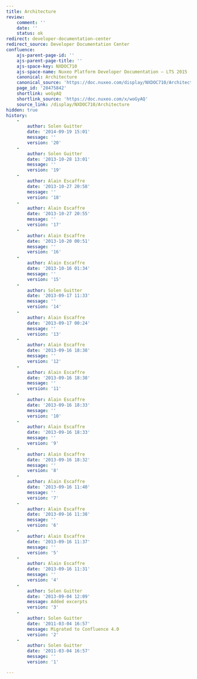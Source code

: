 ```yaml
---
title: Architecture
review:
    comment: ''
    date: ''
    status: ok
redirect: developer-documentation-center
redirect_source: Developer Documentation Center
confluence:
    ajs-parent-page-id: ''
    ajs-parent-page-title: ''
    ajs-space-key: NXDOC710
    ajs-space-name: Nuxeo Platform Developer Documentation — LTS 2015
    canonical: Architecture
    canonical_source: 'https://doc.nuxeo.com/display/NXDOC710/Architecture'
    page_id: '28475842'
    shortlink: woGyAQ
    shortlink_source: 'https://doc.nuxeo.com/x/woGyAQ'
    source_link: /display/NXDOC710/Architecture
hidden: true
history:
    -
        author: Solen Guitter
        date: '2014-09-19 15:01'
        message: ''
        version: '20'
    -
        author: Solen Guitter
        date: '2013-10-28 13:01'
        message: ''
        version: '19'
    -
        author: Alain Escaffre
        date: '2013-10-27 20:58'
        message: ''
        version: '18'
    -
        author: Alain Escaffre
        date: '2013-10-27 20:55'
        message: ''
        version: '17'
    -
        author: Alain Escaffre
        date: '2013-10-20 00:51'
        message: ''
        version: '16'
    -
        author: Alain Escaffre
        date: '2013-10-16 01:34'
        message: ''
        version: '15'
    -
        author: Solen Guitter
        date: '2013-09-17 11:33'
        message: ''
        version: '14'
    -
        author: Alain Escaffre
        date: '2013-09-17 00:24'
        message: ''
        version: '13'
    -
        author: Alain Escaffre
        date: '2013-09-16 18:38'
        message: ''
        version: '12'
    -
        author: Alain Escaffre
        date: '2013-09-16 18:38'
        message: ''
        version: '11'
    -
        author: Alain Escaffre
        date: '2013-09-16 18:33'
        message: ''
        version: '10'
    -
        author: Alain Escaffre
        date: '2013-09-16 18:33'
        message: ''
        version: '9'
    -
        author: Alain Escaffre
        date: '2013-09-16 18:32'
        message: ''
        version: '8'
    -
        author: Alain Escaffre
        date: '2013-09-16 11:40'
        message: ''
        version: '7'
    -
        author: Alain Escaffre
        date: '2013-09-16 11:38'
        message: ''
        version: '6'
    -
        author: Alain Escaffre
        date: '2013-09-16 11:37'
        message: ''
        version: '5'
    -
        author: Alain Escaffre
        date: '2013-09-16 11:31'
        message: ''
        version: '4'
    -
        author: Solen Guitter
        date: '2013-09-04 12:09'
        message: Added excerpts
        version: '3'
    -
        author: Solen Guitter
        date: '2011-03-04 16:57'
        message: Migrated to Confluence 4.0
        version: '2'
    -
        author: Solen Guitter
        date: '2011-03-04 16:57'
        message: ''
        version: '1'

---
```

